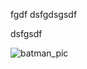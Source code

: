 fgdf
dsfgdsgsdf

dsfgsdf

![batman_pic](https://github.com/MahdiRostamipoor/BatmanProject/assets/110018923/4a05b029-065a-47b4-ace0-5910ec66ddca)
